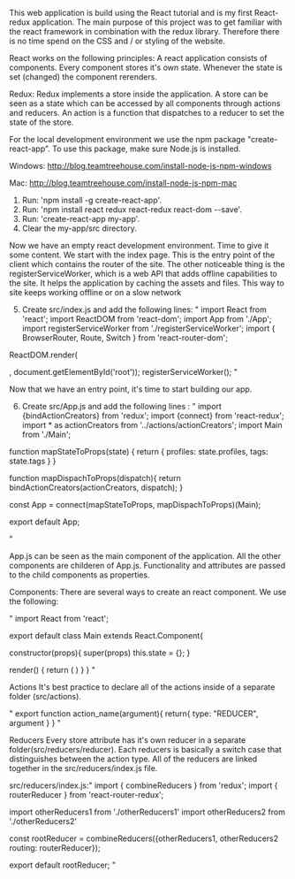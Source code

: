 This web application is build using the React tutorial and is my first React-redux application. The main purpose of this project was to get familiar with the react framework in combination with the redux library. Therefore there is no time spend on the CSS and / or styling of the website.

React works on the following principles:
A react application consists of components. Every component stores it's own state. Whenever the state is set (changed) the component rerenders.

Redux:
Redux implements a store inside the application. A store can be seen as a state which can be accessed by all components through actions and reducers. An action is a function that dispatches to a reducer to set the state of the store.

For the local development environment we use the npm package "create-react-app". To use this package, make sure Node.js is installed.

Windows:
http://blog.teamtreehouse.com/install-node-js-npm-windows

Mac:
http://blog.teamtreehouse.com/install-node-js-npm-mac

1. Run: 'npm install -g create-react-app'.
2. Run: 'npm install react redux react-redux react-dom --save'.
3. Run: 'create-react-app my-app'.
4. Clear the my-app/src directory.

Now we have an empty react development environment. Time to give it some content. We start with the index page. This is the entry point of the client which contains the router of the site. The other noticeable thing is the registerServiceWorker, which is a web API that adds offline capabilities to the site. It helps the application by caching the assets and files. This way to site keeps working offline or on a slow network

5. Create src/index.js and add the following lines:
"
import React from 'react';
import ReactDOM from 'react-dom';
import App from './App';
import registerServiceWorker from './registerServiceWorker';
import { BrowserRouter, Route, Switch } from 'react-router-dom';

ReactDOM.render(
  <BrowserRouter>
    <div>
        <Switch>
          <Route path="/" component ={App} />
        </Switch>
    </div>
  </BrowserRouter>, document.getElementById('root'));
registerServiceWorker();
"

Now that we have an entry point, it's time to start building our app.

6. Create src/App.js and add the following lines :
"
import {bindActionCreators} from 'redux';
import {connect} from 'react-redux';
import * as actionCreators from '../actions/actionCreators';
import Main from './Main';

function mapStateToProps(state) {
  return {
    profiles: state.profiles,
    tags: state.tags
  }
}

function mapDispachToProps(dispatch){
  return bindActionCreators(actionCreators, dispatch);
}

const App = connect(mapStateToProps, mapDispachToProps)(Main);

export default App;

"

App.js can be seen as the main component of the application. All the other components are childeren of App.js. Functionality and attributes are passed to the child components as properties.

Components:
There are several ways to create an react component. We use the following:

"
import React from 'react';

export default class Main extends React.Component{

  constructor(props){
    super(props)
    this.state = {};
  }

  render() {
    return (
    )
  }
}
"

Actions
It's best practice to declare all of the actions inside of a separate folder (src/actions).

"
export function action_name(argument){
  return{
    type: "REDUCER",
    argument
  }
}
"

Reducers
Every store attribute has it's own reducer in a separate folder(src/reducers/reducer). Each reducers is basically a switch case that distinguishes between the action type. All of the reducers are linked together in the src/reducers/index.js file. 

src/reducers/index.js:"
import { combineReducers } from 'redux';
import { routerReducer } from 'react-router-redux';

import otherReducers1 from './otherReducers1'
import otherReducers2 from './otherReducers2'

const rootReducer = combineReducers({otherReducers1, otherReducers2 routing: routerReducer});

export default rootReducer;
"
